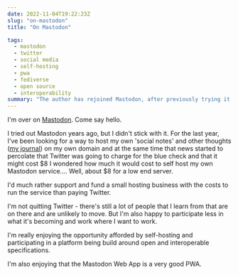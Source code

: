 ```yaml
---
date: 2022-11-04T19:22:23Z
slug: "on-mastodon"
title: "On Mastodon"

tags:
  - mastodon
  - twitter
  - social media
  - self-hosting
  - pwa
  - fediverse
  - open source
  - interoperability
summary: "The author has rejoined Mastodon, after previously trying it years ago.  Motivated by potential Twitter costs and a desire for more control, they've opted to self-host their Mastodon instance for a similar price. While still maintaining a Twitter presence for learning and connections, the author expresses enthusiasm for the open, interoperable nature of Mastodon and its PWA."
---
```

I'm over on [Mastodon](https://status.kinlan.me/@paul). Come say hello.

I tried out Mastodon years ago, but I didn't stick with it. For the last year, I've been looking for a way to host my own 'social notes' and other thoughts ([my journal](https://paul.kinlan.me/journal/)) on my own domain and at the same time that news started to percolate that Twitter was going to charge for the blue check and that it might cost $8 I wondered how much it would cost to self host my own Mastodon service.... Well, about $8 for a low end server. 

I'd much rather support and fund a small hosting business with the costs to run the service than paying Twitter.

I'm not quitting Twitter - there's still a lot of people that I learn from that are on there and are unlikely to move. But I'm also happy to participate less in what it's becoming and work where I want to work.

I'm really enjoying the opportunity afforded by self-hosting and participating in a platform being build around open and interoperable specifications.

I'm also enjoying that the Mastodon Web App is a very good PWA.